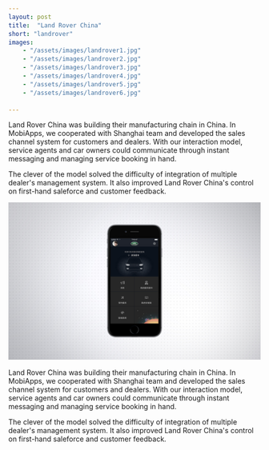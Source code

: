 ```yaml
---
layout: post
title:  "Land Rover China"
short: "landrover"
images: 
    - "/assets/images/landrover1.jpg"
    - "/assets/images/landrover2.jpg"
    - "/assets/images/landrover3.jpg"
    - "/assets/images/landrover4.jpg"
    - "/assets/images/landrover5.jpg"
    - "/assets/images/landrover6.jpg"

---
```

Land Rover China was building their manufacturing chain in China. In MobiApps, we cooperated with Shanghai team and developed the sales channel system for customers and dealers. With our interaction model, service agents and car owners could communicate through instant messaging and managing service booking in hand.

The clever of the model solved the difficulty of integration of multiple dealer's management system. It also improved Land Rover China's control on first-hand saleforce and customer feedback.

<!--more-->
![Land Rover China](/assets/images/landrover1.jpg)

Land Rover China was building their manufacturing chain in China. In MobiApps, we cooperated with Shanghai team and developed the sales channel system for customers and dealers. With our interaction model, service agents and car owners could communicate through instant messaging and managing service booking in hand.

The clever of the model solved the difficulty of integration of multiple dealer's management system. It also improved Land Rover China's control on first-hand saleforce and customer feedback.